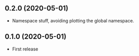 ## 0.2.0 (2020-05-01)

* Namespace stuff, avoiding plotting the global namespace.

## 0.1.0 (2020-05-01)

* First release
